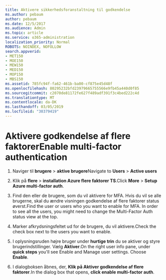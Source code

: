 ```yaml
---
title: Aktivere sikkerhedsforanstaltning til godkendelse
ms.author: pebaum
author: pebaum
ms.date: 12/5/2017
ms.audience: Admin
ms.topic: article
ms.service: o365-administration
localization_priority: Normal
ROBOTS: NOINDEX, NOFOLLOW
search.appverid:
- MET150
- MOE150
- MEW150
- MED150
- MOP150
- MBS150
ms.assetid: 785fc94f-fa62-461b-ba00-cf875e45d48f
ms.openlocfilehash: 80295232bfd23979665755566e9fb45a440d0f85
ms.sourcegitcommit: c2070de81172fe627f489adf391f3c4bed222c4d
ms.translationtype: MT
ms.contentlocale: da-DK
ms.lasthandoff: 03/05/2019
ms.locfileid: "30379419"
---
```

# <a name="enable-multi-factor-authentication"></a><span data-ttu-id="e83fc-102">Aktivere godkendelse af flere faktorer</span><span class="sxs-lookup"><span data-stu-id="e83fc-102">Enable multi-factor authentication</span></span>

1. <span data-ttu-id="e83fc-103">Naviger til **brugere** \> **aktive brugere**</span><span class="sxs-lookup"><span data-stu-id="e83fc-103">Navigate to **Users** \> **Active users**</span></span>
    
2. <span data-ttu-id="e83fc-104">Klik på **flere** \> **installation Azure flere faktorer TS**.</span><span class="sxs-lookup"><span data-stu-id="e83fc-104">Click **More** \> **Setup Azure multi-factor auth**.</span></span> 
    
3. <span data-ttu-id="e83fc-p101">Find den eller de brugere, som du vil aktivere for MFA. Hvis du vil se alle brugerne, skal du ændre visningen godkendelse af flere faktorer status øverst.</span><span class="sxs-lookup"><span data-stu-id="e83fc-p101">Find the user or users who you want to enable for MFA. In order to see all the users, you might need to change the Multi-Factor Auth status view at the top.</span></span>
    
4. <span data-ttu-id="e83fc-107">Marker afkrydsningsfeltet ud for de brugere, du vil aktivere.</span><span class="sxs-lookup"><span data-stu-id="e83fc-107">Check the check box next to the users you want to enable.</span></span>
    
5.  <span data-ttu-id="e83fc-p102">I oplysningsruden højre bruger under **hurtige trin** du se aktiver og styre brugerindstillinger. Vælg **Aktiver**.</span><span class="sxs-lookup"><span data-stu-id="e83fc-p102">On the right user info pane, under **quick steps** you'll see Enable and Manage user settings. Choose **Enable**.</span></span> 
    
6. <span data-ttu-id="e83fc-110">I dialogboksen åbnes, der, **Klik på Aktiver godkendelse af flere faktorer**.</span><span class="sxs-lookup"><span data-stu-id="e83fc-110">In the dialog box that opens, **click enable multi-factor auth**.</span></span> 
    

